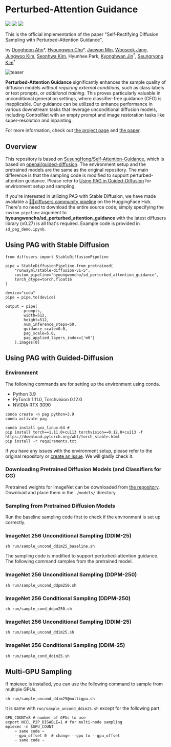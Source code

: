 # Perturbed-Attention Guidance
<a href="https://arxiv.org/abs/2403.17377"><img src="https://img.shields.io/badge/arXiv-2403.17377-B31B1B"></a>
<a href="https://ku-cvlab.github.io/Perturbed-Attention-Guidance"><img src="https://img.shields.io/badge/Project%20Page-online-brightgreen"></a>
<a href="https://huggingface.co/hyoungwoncho/sd_perturbed_attention_guidance"><img src="https://img.shields.io/badge/HuggingFace-demo-yellow"></a>

This is the official implementation of the paper "Self-Rectifying Diffusion Sampling with Perturbed-Attention Guidance",

by [Donghoon Ahn](https://github.com/sunovivid)\*, [Hyoungwon Cho](https://github.com/HyoungwonCho)\*, [Jaewon Min](https://github.com/Min-Jaewon), [Wooseok Jang](https://github.com/woo1726), [Jungwoo Kim](https://github.com/kmjnwn), [Seonhwa Kim](https://github.com/shhh0620), Hyunhee Park, [Kyonghwan Jin](https://ipa.korea.ac.kr)<sup>†</sup>, [Seungryong Kim](https://cvlab.korea.ac.kr)<sup>†</sup>

![teaser](./imgs/teaser.png)

**Perturbed-Attention Guidance** significantly enhances the sample quality of diffusion models *without requiring external conditions*, such as class labels or text prompts, or *additional training*. This proves particularly valuable in unconditional generation settings, where classifier-free guidance (CFG) is inapplicable. Our guidance can be utilized to enhance performance in various downstream tasks that leverage unconditional diffusion models, including ControlNet with an empty prompt and image restoration tasks like super-resolution and inpainting.

For more information, check out [the project page](https://ku-cvlab.github.io/Perturbed-Attention-Guidance) and [the paper](https://arxiv.org/abs/2403.17377).

## Overview

This repository is based on [SusungHong/Self-Attention-Guidance](https://github.com/SusungHong/Self-Attention-Guidance), which is based on [openai/guided-diffusion](https://github.com/openai/guided-diffusion). The environment setup and the pretrained models are the same as the original repository. The main difference is that the sampling code is modified to support perturbed-attention guidance. Please refer to [Using PAG in Guided-Diffusion](#Using-PAG-in-Guided-Diffusion) for environment setup and sampling.

If you're interested in utilizing PAG with Stable Diffusion, we have made available a [🤗🧨diffusers community pipeline](https://huggingface.co/hyoungwoncho/sd_perturbed_attention_guidance) on the HuggingFace Hub. There's no need to download the entire source code; simply specifying the `custom_pipeline` argument to **hyoungwoncho/sd_perturbed_attention_guidance** with the latest diffusers library (v0.27) is all that's required. Example code is provided in `sd_pag_demo.ipynb`.

## Using PAG with Stable Diffusion

```
from diffusers import StableDiffusionPipeline

pipe = StableDiffusionPipeline.from_pretrained(
    "runwayml/stable-diffusion-v1-5",
    custom_pipeline="hyoungwoncho/sd_perturbed_attention_guidance",
    torch_dtype=torch.float16
)

device="cuda"
pipe = pipe.to(device)

output = pipe(
        prompts,
        width=512,
        height=512,
        num_inference_steps=50,
        guidance_scale=0.0,
        pag_scale=5.0,
        pag_applied_layers_index=['m0']
    ).images[0]
```
## Using PAG with Guided-Diffusion 
### Environment
The following commands are for setting up the environment using conda. 
- Python 3.9
- PyTorch 1.11.0, Torchvision 0.12.0
- NVIDIA RTX 3090
```
conda create -n pag python=3.9
conda activate pag

conda install gxx_linux-64 #
pip install torch==1.11.0+cu113 torchvision==0.12.0+cu113 -f https://download.pytorch.org/whl/torch_stable.html
pip install -r requirements.txt
```
If you have any issues with the environment setup, please refer to the original repository or [create an issue](https://github.com/sunovivid/Perturbed-Attention-Guidance/issues). We will gladly check it.

### Downloading Pretrained Diffusion Models (and Classifiers for CG)
Pretrained weights for ImageNet can be downloaded from [the repository](https://github.com/openai/guided-diffusion). Download and place them in the `./models/` directory.

### Sampling from Pretrained Diffusion Models
Run the baseline sampling code first to check if the environment is set up correctly.

### ImageNet 256 Unconditional Sampling (DDIM-25)

```
sh run/sample_uncond_ddim25_baseline.sh
```

The sampling code is modified to support perturbed-attention guidance. The following command samples from the pretrained model.


### ImageNet 256 Unconditional Sampling (DDPM-250)
```
sh run/sample_uncond_ddpm250.sh
```
### ImageNet 256 Conditional Sampling (DDPM-250)
```
sh run/sample_cond_ddpm250.sh
```

### ImageNet 256 Unconditional Sampling (DDIM-25)
```
sh run/sample_uncond_ddim25.sh
```
### ImageNet 256 Conditional Sampling (DDIM-25)
```
sh run/sample_cond_ddim25.sh
```

## Multi-GPU Sampling
If mpiexec is installed, you can use the following command to sample from multiple GPUs.

```
sh run/sample_uncond_ddim25@multigpu.sh
```
it is same with `run/sample_uncond_ddim25.sh` except for the following part.

```
GPU_COUNT=8 # number of GPUs to use
export NCCL_P2P_DISABLE=1 # for multi-node sampling
mpiexec -n $GPU_COUNT 
    ~ same code ~
    --gpu_offset 0  # change --gpu to --gpu_offset
    ~ same code ~
```
